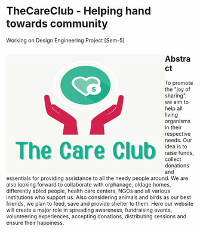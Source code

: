 # TheCareClub - Helping hand towards community
Working on Design Engineering Project [Sem-5]
<div>

<img align="left" height="320" width="425" src = "https://github.com/HastiSutaria/TheCareClub/blob/main/TheCareClub/logo.png"> </img>

<h2>Abstract</h2>To promote the "joy of sharing", we aim to help all living organisms in their respective needs. Our idea is to raise funds, collect donations and essentials for providing assistance to all the needy people around. We are also looking forward to collaborate with orphanage, oldage homes, differently abled people, health care centers, NGOs and all various institutions who support us. Also considering animals and birds as our best friends, we plan to feed, save and provide shelter to them. Here our website will create a major role in spreading awareness, fundraising events, volunteering experiences, accepting donations, distributing sessions and ensure their happiness.
</div>
